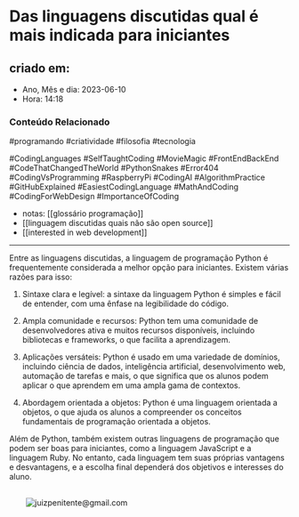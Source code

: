 # Das linguagens discutidas qual é mais indicada para iniciantes
	
## criado em: 
-  Ano, Mês e dia: 2023-06-10
- Hora: 14:18

### Conteúdo Relacionado


#programando #criatividade #filosofia #tecnologia 

#CodingLanguages #SelfTaughtCoding #MovieMagic #FrontEndBackEnd #CodeThatChangedTheWorld #PythonSnakes #Error404 #CodingVsProgramming #RaspberryPi #CodingAI #AlgorithmPractice #GitHubExplained #EasiestCodingLanguage #MathAndCoding #CodingForWebDesign #ImportanceOfCoding
- notas: [[glossário programação]]
- [[linguagem discutidas quais não são open source]]
- [[interested in web development]]
---


Entre as linguagens discutidas, a linguagem de programação Python é frequentemente considerada a melhor opção para iniciantes. Existem várias razões para isso:

1. Sintaxe clara e legível: a sintaxe da linguagem Python é simples e fácil de entender, com uma ênfase na legibilidade do código.
    
2. Ampla comunidade e recursos: Python tem uma comunidade de desenvolvedores ativa e muitos recursos disponíveis, incluindo bibliotecas e frameworks, o que facilita a aprendizagem.
    
3. Aplicações versáteis: Python é usado em uma variedade de domínios, incluindo ciência de dados, inteligência artificial, desenvolvimento web, automação de tarefas e mais, o que significa que os alunos podem aplicar o que aprendem em uma ampla gama de contextos.
    
4. Abordagem orientada a objetos: Python é uma linguagem orientada a objetos, o que ajuda os alunos a compreender os conceitos fundamentais de programação orientada a objetos.

Além de Python, também existem outras linguagens de programação que podem ser boas para iniciantes, como a linguagem JavaScript e a linguagem Ruby. No entanto, cada linguagem tem suas próprias vantagens e desvantagens, e a escolha final dependerá dos objetivos e interesses do aluno.

![](data:image/svg+xml,%3csvg%20xmlns=%27http://www.w3.org/2000/svg%27%20version=%271.1%27%20width=%2730%27%20height=%2730%27/%3e)![juizpenitente@gmail.com](https://chat.openai.com/_next/image?url=https%3A%2F%2Fs.gravatar.com%2Favatar%2F63e2e9858ac855eb9c725654a2384a90%3Fs%3D480%26r%3Dpg%26d%3Dhttps%253A%252F%252Fcdn.auth0.com%252Favatars%252Fju.png&w=64&q=75)
